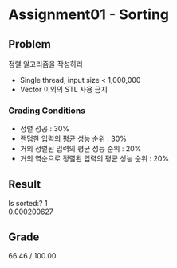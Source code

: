 # Assignment01 - Sorting
## Problem
정렬 알고리즘을 작성하라

- Single thread, input size < 1,000,000
- Vector 이외의 STL 사용 금지

### Grading Conditions
- 정렬 성공 : 30%
- 랜덤한 입력의 평균 성능 순위 : 30%
- 거의 정렬된 입력의 평균 성능 순위 : 20%
- 거의 역순으로 정렬된 입력의 평균 성능 순위 : 20%

## Result
Is sorted:? 1<br/>
0.000200627

## Grade
66.46 / 100.00
